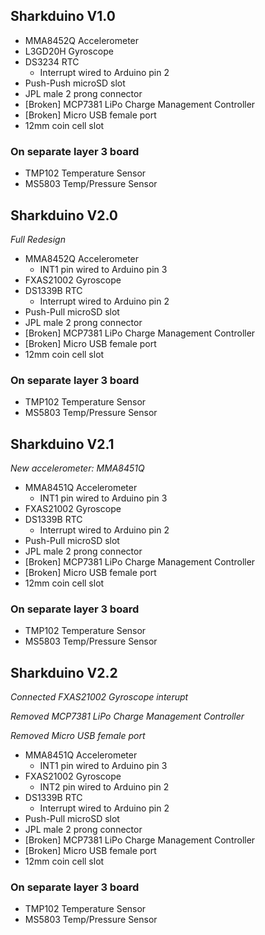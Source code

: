 ## Sharkduino V1.0
* MMA8452Q Accelerometer
* L3GD20H Gyroscope
* DS3234 RTC
  * Interrupt wired to Arduino pin 2
* Push-Push microSD slot
* JPL male 2 prong connector
* [Broken] MCP7381 LiPo Charge Management Controller
* [Broken] Micro USB female port
* 12mm coin cell slot
### On separate layer 3 board
* TMP102 Temperature Sensor
* MS5803 Temp/Pressure Sensor

## Sharkduino V2.0
*Full Redesign*
* MMA8452Q Accelerometer
  * INT1 pin wired to Arduino pin 3
* FXAS21002 Gyroscope
* DS1339B RTC
  * Interrupt wired to Arduino pin 2
* Push-Pull microSD slot
* JPL male 2 prong connector
* [Broken] MCP7381 LiPo Charge Management Controller
* [Broken] Micro USB female port
* 12mm coin cell slot
### On separate layer 3 board
* TMP102 Temperature Sensor
* MS5803 Temp/Pressure Sensor


## Sharkduino V2.1
*New accelerometer: MMA8451Q*
* MMA8451Q Accelerometer
  * INT1 pin wired to Arduino pin 3
* FXAS21002 Gyroscope
* DS1339B RTC
  * Interrupt wired to Arduino pin 2
* Push-Pull microSD slot
* JPL male 2 prong connector
* [Broken] MCP7381 LiPo Charge Management Controller
* [Broken] Micro USB female port
* 12mm coin cell slot
### On separate layer 3 board
* TMP102 Temperature Sensor
* MS5803 Temp/Pressure Sensor

## Sharkduino V2.2
*Connected FXAS21002 Gyroscope interupt*

*Removed MCP7381 LiPo Charge Management Controller*

*Removed Micro USB female port*
* MMA8451Q Accelerometer
  * INT1 pin wired to Arduino pin 3
* FXAS21002 Gyroscope
  * INT2 pin wired to Arduino pin 2
* DS1339B RTC
  * Interrupt wired to Arduino pin 2
* Push-Pull microSD slot
* JPL male 2 prong connector
* [Broken] MCP7381 LiPo Charge Management Controller
* [Broken] Micro USB female port
* 12mm coin cell slot
### On separate layer 3 board
* TMP102 Temperature Sensor
* MS5803 Temp/Pressure Sensor
